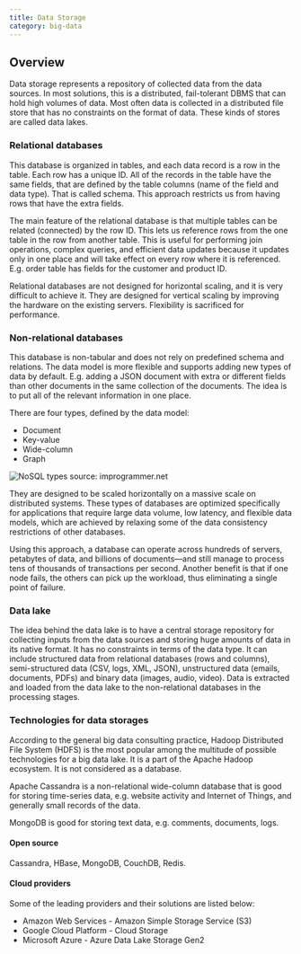 ```yaml
---
title: Data Storage
category: big-data
---
```



## Overview

Data storage represents a repository of collected data from the data sources. In most solutions, this is a distributed, fail-tolerant DBMS that can hold high volumes of data. Most often data is collected in a distributed file store that has no constraints on the format of data. These kinds of stores are called data lakes.

### Relational databases

This database is organized in tables, and each data record is a row in the table. Each row has a unique ID. All of the records in the table have the same fields, that are defined by the table columns (name of the field and data type). That is called schema. This approach restricts us from having rows that have the extra fields.

The main feature of the relational database is that multiple tables can be related (connected) by the row ID. This lets us reference rows from the one table in the row from another table. This is useful for performing join operations, complex queries, and efficient data updates because it updates only in one place and will take effect on every row where it is referenced. E.g. order table has fields for the customer and product ID.

Relational databases are not designed for horizontal scaling, and it is very difficult to achieve it. They are designed for vertical scaling by improving the hardware on the existing servers. Flexibility is sacrificed for performance.

### Non-relational databases

This database is non-tabular and does not rely on predefined schema and relations. The data model is more flexible and supports adding new types of data by default. E.g. adding a JSON document with extra or different fields than other documents in the same collection of the documents. The idea is to put all of the relevant information in one place.

There are four types, defined by the data model:
- Document
- Key-value
- Wide-column
- Graph

![NoSQL types](https://www.improgrammer.net/wp-content/uploads/2020/04/NoSQL-Database-Types.jpg)
source: improgrammer.net

They are designed to be scaled horizontally on a massive scale on distributed systems.
These types of databases are optimized specifically for applications that require large data volume, low latency, and flexible data models, which are achieved by relaxing some of the data consistency restrictions of other databases.

Using this approach, a database can operate across hundreds of servers, petabytes of data, and billions of documents—and still manage to process tens of thousands of transactions per second. Another benefit is that if one node fails, the others can pick up the workload, thus eliminating a single point of failure.

### Data lake

The idea behind the data lake is to have a central storage repository for collecting inputs from the data sources and storing huge amounts of data in its native format. It has no constraints in terms of the data type. It can include structured data from relational databases (rows and columns), semi-structured data (CSV, logs, XML, JSON), unstructured data (emails, documents, PDFs) and binary data (images, audio, video). Data is extracted and loaded from the data lake to the non-relational databases in the processing stages.

### Technologies for data storages

According to the general big data consulting practice, Hadoop Distributed File System (HDFS) is the most popular among the multitude of possible technologies for a big data lake. It is a part of the Apache Hadoop ecosystem. It is not considered as a database.

Apache Cassandra is a non-relational wide-column database that is good for storing time-series data, e.g. website activity and Internet of Things, and generally small records of the data.

MongoDB is good for storing text data, e.g. comments, documents, logs.

#### Open source

Cassandra, HBase, MongoDB, CouchDB, Redis.

#### Cloud providers

Some of the leading providers and their solutions are listed below:

- Amazon Web Services - Amazon Simple Storage Service (S3)
- Google Cloud Platform - Cloud Storage
- Microsoft Azure - Azure Data Lake Storage Gen2
